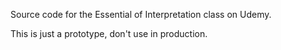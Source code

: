 Source code for the Essential of Interpretation class on Udemy.

This is just a prototype, don't use in production.
